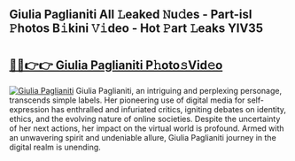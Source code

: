 ## Giulia Paglianiti All 𝙻eaked 𝙽u𝚍es - Part-isl 𝙿hotos B𝚒kini 𝚅𝚒deo - Hot 𝙿art 𝙻eaks YIV35

# <h2><a href="http://ld0ruco.urlbe.top/?page=Giulia+Paglianiti">🔗🔗👉👉 Giulia Paglianiti P𝚑oto𝚜Vid𝚎o</a></h2>

[![Giulia Paglianiti](https://i.imgur.com/eBuTRDB.gif)](http://ld0ruco.urlbe.top/?page=Giulia+Paglianiti)
Giulia Paglianiti, an intriguing and perplexing personage, transcends simple labels. Her pioneering use of digital media for self-expression has enthralled and infuriated critics, igniting debates on identity, ethics, and the evolving nature of online societies. Despite the uncertainty of her next actions, her impact on the virtual world is profound. Armed with an unwavering spirit and undeniable allure, Giulia Paglianiti journey in the digital realm is unending.
